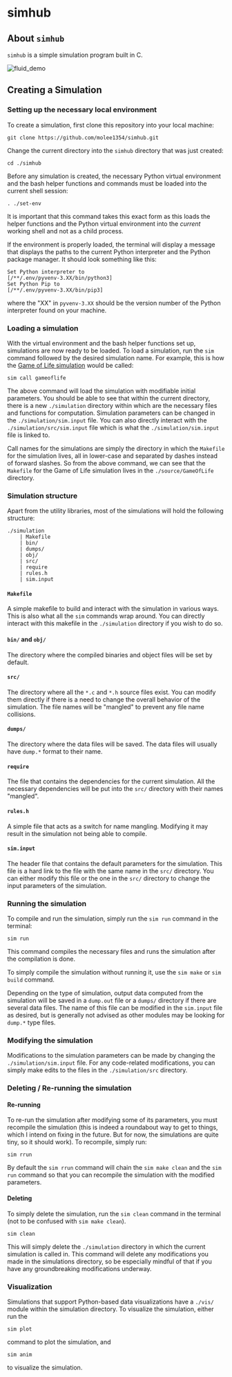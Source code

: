 # simhub

## About `simhub`

`simhub` is a simple simulation program built in C.

![fluid_demo](demo/fluid_demo.gif)

## Creating a Simulation

### Setting up the necessary local environment

To create a simulation, first clone this repository into your local machine:

```shell
git clone https://github.com/molee1354/simhub.git
```

Change the current directory into the `simhub` directory that was just created:

```shell
cd ./simhub
```

Before any simulation is created, the necessary Python virtual environment and the bash helper functions and commands must be loaded into the current shell session:

```shell
. ./set-env
```

It is important that this command takes this exact form as this loads the helper functions and the Python virtual environment into the *current* working shell and not as a child process.

If the environment is properly loaded, the terminal will display a message that displays the paths to the current Python interpreter and the Python package manager. It should look something like this:

```shell
Set Python interpreter to 
[/**/.env/pyvenv-3.XX/bin/python3]
Set Python Pip to 
[/**/.env/pyvenv-3.XX/bin/pip3]
```

where the "XX" in `pyvenv-3.XX` should be the version number of the Python interpreter found on your machine.

### Loading a simulation

With the virtual environment and the bash helper functions set up, simulations are now ready to be loaded. To load a simulation, run the `sim` command followed by the desired simulation name. For example, this is how the [Game of Life simulation](https://en.wikipedia.org/wiki/Conway%27s_Game_of_Life) would be called:

```shell
sim call gameoflife
```

The above command will load the simulation with modifiable initial parameters. You should be able to see that within the current  directory, there is a new `./simulation` directory within which are the necessary files and functions for computation. Simulation parameters can be changed in the `./simulation/sim.input` file. You can also directly interact with the `./simulation/src/sim.input` file which is what the `./simulation/sim.input` file is linked to.

Call names for the simulations are simply the directory in which the `Makefile` for the simulation lives, all in lower-case and separated by dashes instead of forward slashes. So from the above command, we can see that the `Makefile` for the Game of Life simulation lives in the `./source/GameOfLife` directory.

### Simulation structure

Apart from the utility libraries, most of the simulations will hold the following structure:

```shell
./simulation
    | Makefile
    | bin/
    | dumps/
    | obj/
    | src/
    | require
    | rules.h
    | sim.input
```

#### `Makefile`

A simple makefile to build and interact with the simulation in various ways. This is also what all the `sim` commands wrap around. You can directly interact with this makefile in the `./simulation` directory if you wish to do so.

#### `bin/` and `obj/`

The directory where the compiled binaries and object files will be set by default.

#### `src/`

The directory where all the `*.c` and `*.h` source files exist. You can modify them directly if there is a need to change the overall behavior of the simulation. The file names will be "mangled" to prevent any file name collisions.

#### `dumps/`

The directory where the data files will be saved. The data files will usually have `dump.*` format to their name.

#### `require`

The file that contains the dependencies for the current simulation. All the necessary dependencies will be put into the `src/` directory with their names "mangled".

#### `rules.h`

A simple file that acts as a switch for name mangling. Modifying it may result in the simulation not being able to compile.

#### `sim.input`

The header file that contains the default parameters for the simulation. This file is a hard link to the file with the same name in the `src/` directory. You can either modify this file or the one in the `src/` directory to change the input parameters of the simulation.

### Running the simulation

To compile and run the simulation, simply run the `sim run` command in the terminal:

```shell
sim run
```

This command compiles the necessary files and runs the simulation after the compilation is done.

To simply compile the simulation without running it, use the `sim make` or `sim build` command.

Depending on the type of simulation, output data computed from the simulation will be saved in a `dump.out` file or a `dumps/` directory if there are several data files. The name of this file can be modified in the `sim.input` file as desired, but is generally not advised as other modules may be looking for `dump.*` type files.

### Modifying the simulation

Modifications to the simulation parameters can be made by changing the `./simulation/sim.input` file. For any code-related modifications, you can simply make edits to the files in the `./simulation/src` directory.

### Deleting / Re-running the simulation

#### Re-running

To re-run the simulation after modifying some of its parameters, you must recompile the simulation (this is indeed a roundabout way to get to things, which I intend on fixing in the future. But for now, the simulations are quite tiny, so it should work). To recompile, simply run:

```shell
sim rrun
```

By default the `sim rrun` command will chain the `sim make clean` and the `sim run` command so that you can recompile the simulation with the modified parameters.

#### Deleting

To simply delete the simulation, run the `sim clean` command in the terminal (not to be confused with `sim make clean`).

```shell
sim clean
```

This will simply delete the `./simulation` directory in which the current simulation is called in. This command will delete any modifications you made in the simulations directory, so be especially mindful of that if you have any groundbreaking modifications underway.

### Visualization

Simulations that support Python-based data visualizations have a `./vis/` module within the simulation directory. To visualize the simulation, either run the

```shell
sim plot
```

command to plot the simulation, and

```shell
sim anim
```

to visualize the simulation.
